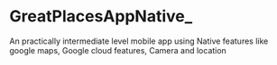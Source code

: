 # GreatPlacesAppNative_
 An practically intermediate level mobile app using Native features like google maps, Google cloud features, Camera and location
